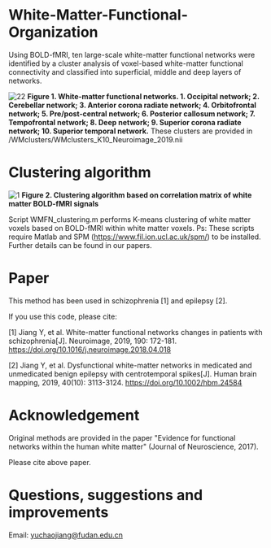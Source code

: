 # White-Matter-Functional-Organization

Using BOLD-fMRI, ten large-scale white-matter functional networks were identified by a cluster analysis of voxel-based white-matter functional connectivity and classified into superficial, middle and deep layers of networks. 

![22](https://user-images.githubusercontent.com/102531632/161035646-05291ca0-2ea0-4464-b4a2-ab41ff6acaa3.jpg)
**Figure 1. White-matter functional networks. 1. Occipital network; 2. Cerebellar network; 3. Anterior corona radiate network; 4. Orbitofrontal network; 5. Pre/post-central network; 6. Posterior callosum network; 7. Tempofrontal network; 8. Deep network; 9. Superior corona radiate network; 10. Superior temporal network.** These clusters are provided in /WMclusters/WMclusters_K10_Neuroimage_2019.nii

# Clustering algorithm
![1](https://user-images.githubusercontent.com/102531632/161032619-cb677dca-10f6-4be3-a09f-cdec2e148d7e.jpg)
**Figure 2. Clustering algorithm based on correlation matrix of white matter BOLD-fMRI signals**

Script WMFN_clustering.m performs K-means clustering of white matter voxels based on BOLD-fMRI within white matter voxels.
Ps: These scripts require Matlab and SPM (https://www.fil.ion.ucl.ac.uk/spm/) to be installed. 
Further details can be found in our papers.

# Paper
This method has been used in schizophrenia [1] and epilepsy [2].

If you use this code, please cite: 

[1] Jiang Y, et al. White-matter functional networks changes in patients with schizophrenia[J]. Neuroimage, 2019, 190: 172-181. https://doi.org/10.1016/j.neuroimage.2018.04.018

[2] Jiang Y, et al. Dysfunctional white-matter networks in medicated and unmedicated benign epilepsy with centrotemporal spikes[J]. Human brain mapping, 2019, 40(10): 3113-3124.
https://doi.org/10.1002/hbm.24584



# Acknowledgement

Original methods are provided in the paper "Evidence for functional networks within the human white matter" (Journal of Neuroscience, 2017).

Please cite above paper.

# Questions, suggestions and improvements

Email: yuchaojiang@fudan.edu.cn



